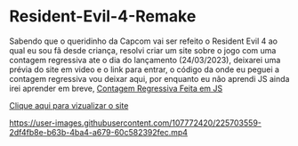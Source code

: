 # Resident-Evil-4-Remake
<p>Sabendo que o queridinho da Capcom vai ser refeito o Resident Evil 4 ao qual eu sou fã 
desde criança, resolvi criar um site sobre o jogo com uma contagem regressiva ate o dia do lançamento (24/03/2023),
deixarei uma prévia do site em video e o link para entrar, o código da onde eu peguei a contagem regressiva vou deixar aqui,
por enquanto eu não aprendi JS ainda irei aprender em breve, <a href="https://www.youtube.com/watch?v=BHn_rUBh2kQ">Contagem Regressiva Feita em JS</a>
</p>

<a href="https://xmurilo.github.io/Resident-Evil-4-Remake/">Clique aqui para vizualizar o site</a>

https://user-images.githubusercontent.com/107772420/225703559-2df4fb8e-b63b-4ba4-a679-60c582392fec.mp4

